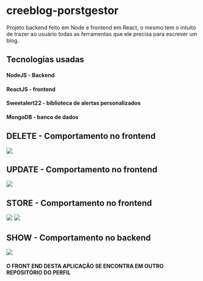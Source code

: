 # creeblog-porstgestor

Projeto backend feito em Node e frontend em  React, o  mesmo tem o intuito de  trazer ao
usuário todas as ferramentas que ele precisa para escrever um blog.

## Tecnologias usadas
####  NodeJS - Backend
#### ReactJS -  frontend
#### Sweetalert22 - biblioteca de alertas personalizados
#### MongoDB - banco de dados


## DELETE -  Comportamento no frontend
![](https://github.com/braydevkin/creeblog-postsgerencer-backend/blob/master/delete2.jpg)



## UPDATE  -  Comportamento no frontend
![](https://github.com/braydevkin/creeblog-postsgerencer-backend/blob/master/update1.jpg)


## STORE  -  Comportamento no frontend
![](https://github.com/braydevkin/creeblog-postsgerencer-backend/blob/master/new-post.jpg)
![](https://github.com/braydevkin/creeblog-postsgerencer-backend/blob/master/new-post2.jpg)

##  SHOW - Comportamento no backend
![](https://github.com/braydevkin/creeblog-postsgerencer-backend/blob/master/timeline2.jpg)

####  O FRONT END DESTA APLICAÇÃO SE  ENCONTRA  EM OUTRO REPOSITÓRIO DO PERFIL
